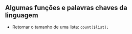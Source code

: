 ## Algumas funções e palavras chaves da linguagem

* Retornar o tamanho de uma lista: ``` count($list);  ```
